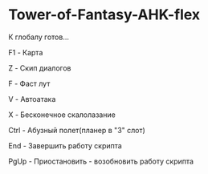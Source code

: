 # Tower-of-Fantasy-AHK-flex
К глобалу готов...

F1 - Карта

Z - Скип диалогов

F - Фаст лут

V - Автоатака

X - Бесконечное скалолазание

Ctrl - Абузный полет(планер в "3" слот)


End - Завершить работу скрипта

PgUp - Приостановить - возобновить работу скрипта




